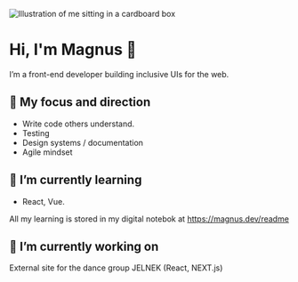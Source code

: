 ![Illustration of me sitting in a cardboard box](https://github.com/mfredlundh/mfredlundh/blob/master/2DmaiMwC.png?raw=true)

# Hi, I'm Magnus 👋

I’m a front-end developer building inclusive UIs for the web.


## 🧭 My focus and direction
- Write code others understand.
- Testing
- Design systems / documentation
- Agile mindset

## 🌱 I’m currently learning
- React, Vue.

All my learning is stored in my digital notebok at https://magnus.dev/readme

## 🔭 I’m currently working on
External site for the dance group JELNEK (React, NEXT.js) 

<!--
**mfredlundh/mfredlundh** is a ✨ _special_ ✨ repository because its `README.md` (this file) appears on your GitHub profile.

Here are some ideas to get you started:

- 🔭 I’m currently working on ...
- 🌱 I’m currently learning ...
- 👯 I’m looking to collaborate on ...
- 🤔 I’m looking for help with ...
- 💬 Ask me about ...
- 📫 How to reach me: ...
- 😄 Pronouns: ...
- ⚡ Fun fact: ...
-->

